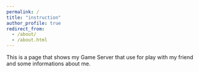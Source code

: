```yaml
---
permalink: /
title: "instruction"
author_profile: true
redirect_from: 
  - /about/
  - /about.html
---
```


This is a page that shows my Game Server that use for play with my friend and some informations about me.